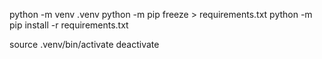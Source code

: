 ﻿


python -m venv .venv
python -m pip freeze > requirements.txt 
python -m pip install -r requirements.txt

source .venv/bin/activate
deactivate